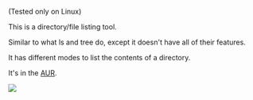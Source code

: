 (Tested only on Linux)

This is a directory/file listing tool.

Similar to what ls and tree do, except it doesn't have all of their features. 

It has different modes to list the contents of a directory.

It's in the [AUR](https://aur.archlinux.org/packages/lq-git).

![](https://i.imgur.com/j2C1s4z.jpg)